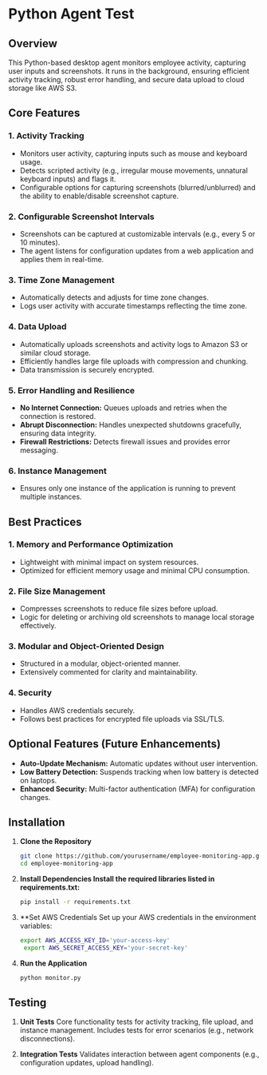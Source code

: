 # Python Agent Test

## Overview
This Python-based desktop agent monitors employee activity, capturing user inputs and screenshots. It runs in the background, ensuring efficient activity tracking, robust error handling, and secure data upload to cloud storage like AWS S3.

## Core Features

### 1. **Activity Tracking**
- Monitors user activity, capturing inputs such as mouse and keyboard usage.
- Detects scripted activity (e.g., irregular mouse movements, unnatural keyboard inputs) and flags it.
- Configurable options for capturing screenshots (blurred/unblurred) and the ability to enable/disable screenshot capture.

### 2. **Configurable Screenshot Intervals**
- Screenshots can be captured at customizable intervals (e.g., every 5 or 10 minutes).
- The agent listens for configuration updates from a web application and applies them in real-time.

### 3. **Time Zone Management**
- Automatically detects and adjusts for time zone changes.
- Logs user activity with accurate timestamps reflecting the time zone.

### 4. **Data Upload**
- Automatically uploads screenshots and activity logs to Amazon S3 or similar cloud storage.
- Efficiently handles large file uploads with compression and chunking.
- Data transmission is securely encrypted.

### 5. **Error Handling and Resilience**
- **No Internet Connection:** Queues uploads and retries when the connection is restored.
- **Abrupt Disconnection:** Handles unexpected shutdowns gracefully, ensuring data integrity.
- **Firewall Restrictions:** Detects firewall issues and provides error messaging.

### 6. **Instance Management**
- Ensures only one instance of the application is running to prevent multiple instances.

## Best Practices

### 1. **Memory and Performance Optimization**
- Lightweight with minimal impact on system resources.
- Optimized for efficient memory usage and minimal CPU consumption.

### 2. **File Size Management**
- Compresses screenshots to reduce file sizes before upload.
- Logic for deleting or archiving old screenshots to manage local storage effectively.

### 3. **Modular and Object-Oriented Design**
- Structured in a modular, object-oriented manner.
- Extensively commented for clarity and maintainability.

### 4. **Security**
- Handles AWS credentials securely.
- Follows best practices for encrypted file uploads via SSL/TLS.

## Optional Features (Future Enhancements)
- **Auto-Update Mechanism:** Automatic updates without user intervention.
- **Low Battery Detection:** Suspends tracking when low battery is detected on laptops.
- **Enhanced Security:** Multi-factor authentication (MFA) for configuration changes.

## Installation

1. **Clone the Repository**
   ```bash
   git clone https://github.com/yourusername/employee-monitoring-app.git
   cd employee-monitoring-app

2. **Install Dependencies Install the required libraries listed in requirements.txt:**
   ```bash
   pip install -r requirements.txt

3. **Set AWS Credentials Set up your AWS credentials in the environment variables:
   ```bash
   export AWS_ACCESS_KEY_ID='your-access-key'
    export AWS_SECRET_ACCESS_KEY='your-secret-key'

4. **Run the Application**
   ```bash
   python monitor.py

## Testing

1. **Unit Tests**
Core functionality tests for activity tracking, file upload, and instance management.
Includes tests for error scenarios (e.g., network disconnections).

2. **Integration Tests** 
Validates interaction between agent components (e.g., configuration updates, upload handling).

